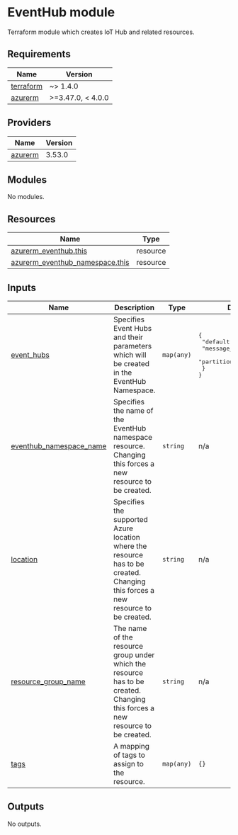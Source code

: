 <!-- BEGIN_TF_DOCS -->
# EventHub module

Terraform module which creates IoT Hub and related resources.

## Requirements

| Name | Version |
|------|---------|
| <a name="requirement_terraform"></a> [terraform](#requirement\_terraform) | ~> 1.4.0 |
| <a name="requirement_azurerm"></a> [azurerm](#requirement\_azurerm) | >=3.47.0, < 4.0.0 |

## Providers

| Name | Version |
|------|---------|
| <a name="provider_azurerm"></a> [azurerm](#provider\_azurerm) | 3.53.0 |

## Modules

No modules.

## Resources

| Name | Type |
|------|------|
| [azurerm_eventhub.this](https://registry.terraform.io/providers/hashicorp/azurerm/latest/docs/resources/eventhub) | resource |
| [azurerm_eventhub_namespace.this](https://registry.terraform.io/providers/hashicorp/azurerm/latest/docs/resources/eventhub_namespace) | resource |

## Inputs

| Name | Description | Type | Default | Required |
|------|-------------|------|---------|:--------:|
| <a name="input_event_hubs"></a> [event\_hubs](#input\_event\_hubs) | Specifies Event Hubs and their parameters which will be created in the EventHub Namespace. | `map(any)` | <pre>{<br>  "default": {<br>    "message_retention": 7,<br>    "partition_count": 4<br>  }<br>}</pre> | no |
| <a name="input_eventhub_namespace_name"></a> [eventhub\_namespace\_name](#input\_eventhub\_namespace\_name) | Specifies the name of the EventHub namespace resource. Changing this forces a new resource to be created. | `string` | n/a | yes |
| <a name="input_location"></a> [location](#input\_location) | Specifies the supported Azure location where the resource has to be created. Changing this forces a new resource to be created. | `string` | n/a | yes |
| <a name="input_resource_group_name"></a> [resource\_group\_name](#input\_resource\_group\_name) | The name of the resource group under which the resource has to be created. Changing this forces a new resource to be created. | `string` | n/a | yes |
| <a name="input_tags"></a> [tags](#input\_tags) | A mapping of tags to assign to the resource. | `map(any)` | `{}` | no |

## Outputs

No outputs.
<!-- END_TF_DOCS -->
